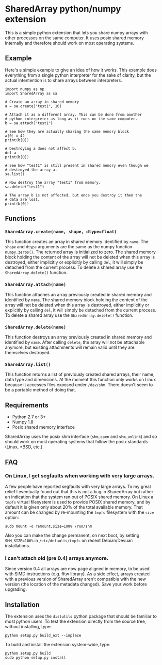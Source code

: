 SharedArray python/numpy extension
==================================

This is a simple python extension that lets you share numpy arrays
with other processes on the same computer.  It uses posix shared
memory internally and therefore should work on most operating systems.

Example
-------

Here's a simple example to give an idea of how it works. This example
does everything from a single python interpreter for the sake of
clarity, but the actual intentention is to share arrays between
interpreters.

	import numpy as np
	import SharedArray as sa

	# Create an array in shared memory
	a = sa.create("test1", 10)

	# Attach it as a different array. This can be done from another
	# python interpreter as long as it runs on the same computer.
	b = sa.attach("test1")

	# See how they are actually sharing the same memory block
	a[0] = 42
	print(b[0])

	# Destroying a does not affect b.
	del a
	print(b[0])

	# See how "test1" is still present in shared memory even though we
	# destroyed the array a.
	sa.list()

	# Now destroy the array "test1" from memory.
	sa.delete("test1")

	# The array b is not affected, but once you destroy it then the
	# data are lost.
	print(b[0])

Functions
---------

### `SharedArray.create(name, shape, dtype=float)`

This function creates an array in shared memory identified by `name`.
The `shape` and `dtype` arguments are the same as the numpy function
`numpy.zeros()`.  The returned array is initialized to zero.  The
shared memory block holding the content of the array will not be
deleted when this array is destroyed, either implicitly or explicitly
by calling `del`, it will simply be detached from the current process.
To delete a shared array use the `SharedArray.delete()` function.

### `SharedArray.attach(name)`

This function attaches an array previously created in shared memory
and identified by `name`.  The shared memory block holding the content
of the array will not be deleted when this array is destroyed, either
implicitly or explicitly by calling `del`, it will simply be detached
from the current process.  To delete a shared array use the
`SharedArray.delete()` function.

### `SharedArray.delete(name)`

This function destroys an array previously created in shared memory
and identified by `name`.  After calling `delete`, the array will not
be attachable anymore, but existing attachments will remain valid
until they are themselves destroyed.

### `SharedArray.list()`

This function returns a list of previously created shared arrays,
their name, data type and dimensions.  At the moment this function
only works on Linux because it accesses files exposed under
`/dev/shm`.  There doesn't seem to be a portable method of doing that.

Requirements
------------

* Python 2.7 or 3+
* Numpy 1.8
* Posix shared memory interface

SharedArray uses the posix shm interface (`shm_open` and `shm_unlink`)
and so should work on most operating systems that follow the posix
standards (Linux, *BSD, etc.).

FAQ
---

### On Linux, I get segfaults when working with very large arrays.

A few people have reported segfaults with very large arrays. To my
great relief I eventually found out that this is not a bug in
SharedArray but rather an indication that the system ran out of POSIX
shared memory. On Linux a `tmpfs` virtual filesystem is used to
provide POSIX shared memory, and by default it is given only about 20%
of the total available memory. That amount can be changed by
re-mounting the `tmpfs` filesystem with the `size` option:

	sudo mount -o remount,size=100% /run/shm

Also you can make the change permanent, on next boot, by setting
`SHM_SIZE=100%` in `/etc/defaults/tmpfs` on recent Debian/Devuan
installations.

### I can't attach old (pre 0.4) arrays anymore.

Since version 0.4 all arrays are now page aligned in memory, to be
used with SIMD instructions (e.g. fftw library). As a side effect,
arrays created with a previous version of SharedArray aren't
compatible with the new version (the location of the metadata
changed). Save your work before upgrading.

Installation
------------

The extension uses the `distutils` python package that should be
familiar to most python users. To test the extension directly from the
source tree, without installing, type:

	python setup.py build_ext --inplace

To build and install the extension system-wide, type:

	python setup.py build
	sudo python setup.py install
